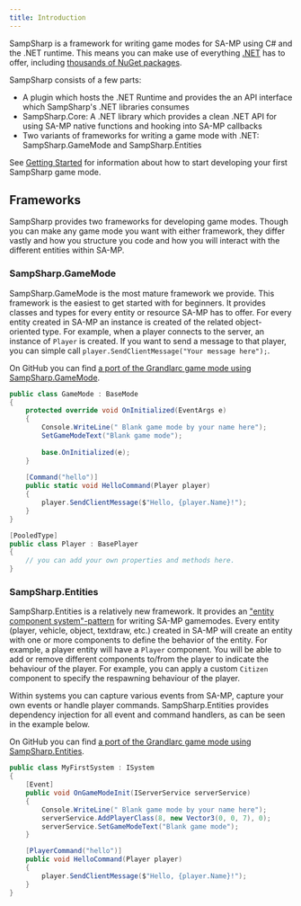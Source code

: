 ```yaml
---
title: Introduction
---
```


SampSharp is a framework for writing game modes for SA-MP using C# and the .NET runtime. This means you can make use of everything [.NET](https://dot.net) has to offer, including [thousands of NuGet packages](https://nuget.org).

SampSharp consists of a few parts:
- A plugin which hosts the .NET Runtime and provides the an API interface which SampSharp's .NET libraries consumes
- SampSharp.Core: A .NET library which provides a clean .NET API for using SA-MP native functions and hooking into SA-MP callbacks 
- Two variants of frameworks for writing a game mode with .NET: SampSharp.GameMode and SampSharp.Entities

See [Getting Started](getting-started) for information about how to start developing your first SampSharp game mode.

## Frameworks
SampSharp provides two frameworks for developing game modes. Though you can make any game mode you want with either framework, they differ vastly and how you structure you code and how you will interact with the different entities within SA-MP.

### SampSharp.GameMode
SampSharp.GameMode is the most mature framework we provide. This framework is the easiest to get started with for beginners. It provides classes and types for every entity or resource SA-MP has to offer. For every entity created in SA-MP an instance is created of the related object-oriented type. For example, when a player connects to the server, an instance of `Player` is created. If you want to send a message to that player, you can simple call `player.SendClientMessage("Your message here");`.

On GitHub you can find [a port of the Grandlarc game mode using SampSharp.GameMode](https://github.com/SampSharp/sample-gm-grandlarc/tree/main/src/Grandlarc).

``` cs
public class GameMode : BaseMode
{
    protected override void OnInitialized(EventArgs e)
    {
        Console.WriteLine(" Blank game mode by your name here");
        SetGameModeText("Blank game mode");
        
        base.OnInitialized(e);
    }
    
    [Command("hello")]
    public static void HelloCommand(Player player)
    {
        player.SendClientMessage($"Hello, {player.Name}!");
    }
}

[PooledType]
public class Player : BasePlayer
{
    // you can add your own properties and methods here.
}
```

### SampSharp.Entities
SampSharp.Entities is a relatively new framework. It provides an ["entity component system"-pattern](https://en.wikipedia.org/wiki/Entity_component_system) for writing SA-MP gamemodes. Every entity (player, vehicle, object, textdraw, etc.) created in SA-MP will create an entity with one or more components to define the behavior of the entity. For example, a player entity will have a `Player` component. You will be able to add or remove different components to/from the player to indicate the behaviour of the player. For example, you can apply a custom `Citizen` component to specify the respawning behaviour of the player.

Within systems you can capture various events from SA-MP, capture your own events or handle player commands. SampSharp.Entities provides dependency injection for all event and command handlers, as can be seen in the example below.

On GitHub you can find [a port of the Grandlarc game mode using SampSharp.Entities](https://github.com/SampSharp/sample-ecs-grandlarc/tree/main/src/Grandlarc).

```cs
public class MyFirstSystem : ISystem
{
    [Event]
    public void OnGameModeInit(IServerService serverService)
    {
        Console.WriteLine(" Blank game mode by your name here");
        serverService.AddPlayerClass(8, new Vector3(0, 0, 7), 0);
        serverService.SetGameModeText("Blank game mode");
    }

    [PlayerCommand("hello")]
    public void HelloCommand(Player player)
    {
        player.SendClientMessage($"Hello, {player.Name}!");
    }
}
```